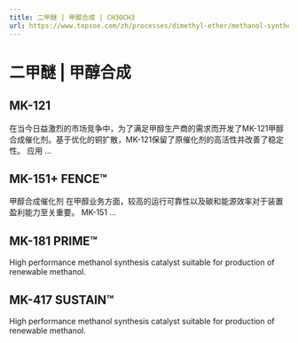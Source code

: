 ```yaml
---
title: 二甲醚 | 甲醇合成 | CH3OCH3
url: https://www.topsoe.com/zh/processes/dimethyl-ether/methanol-synthesis
---
```


# 二甲醚 | 甲醇合成

## MK-121

在当今日益激烈的市场竞争中，为了满足甲醇生产商的需求而开发了MK-121甲醇合成催化剂。基于优化的铜扩散，MK-121保留了原催化剂的高活性并改善了稳定性。 应用 ...

## MK-151+ FENCE™

甲醇合成催化剂 在甲醇业务方面，较高的运行可靠性以及碳和能源效率对于装置盈利能力至关重要。 MK-151 ...

## MK-181 PRIME™

High performance methanol synthesis catalyst suitable for production of renewable methanol.

## MK-417 SUSTAIN™

High performance methanol synthesis catalyst suitable for production of renewable methanol.